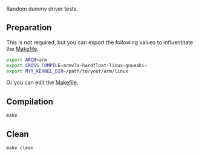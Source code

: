 Random dummy driver tests.

Preparation
-----------

This is not required, but you can export the following values to
influentitate the [Makefile](./Makefile).
```bash
export ARCH=arm
export CROSS_COMPILE=armv7a-hardfloat-linux-gnueabi-
export MYY_KERNEL_DIR=/path/to/your/arm/linux
```

Or you can edit the [Makefile](./Makefile).

Compilation
-----------

`make`

Clean
-----

`make clean`

